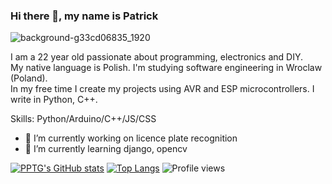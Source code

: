 ### Hi there 👋, my name is Patrick
![background-g33cd06835_1920](https://user-images.githubusercontent.com/24864691/213499917-d67f6f75-7518-4111-a887-cdd7eff033d8.jpg)

I am a 22 year old passionate about programming, electronics and DIY.
<br>
My native language is Polish. I'm studying software engineering in Wroclaw (Poland).
<br>
In my free time I create my projects using AVR and ESP microcontrollers. I write in Python, C++.

Skills: Python/Arduino/C++/JS/CSS

- 🔭 I’m currently working on licence plate recognition 
- 🌱 I’m currently learning django, opencv 

[![PPTG's GitHub stats](https://github-readme-stats.vercel.app/api?username=PPTG)](https://github.com/anuraghazra/github-readme-stats)
[![Top Langs](https://github-readme-stats.vercel.app/api/top-langs/?username=PPTG&layout=compact)](https://github.com/anuraghazra/github-readme-stats)
![Profile views](https://gpvc.arturio.dev/PPTG)
